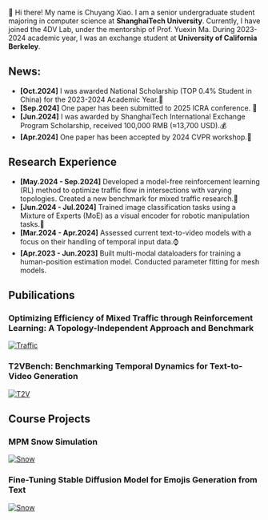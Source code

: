 👋 Hi there! My name is Chuyang Xiao. I am a senior undergraduate student majoring in computer science at **ShanghaiTech University**. Currently, I have joined the 4DV Lab, under the mentorship of Prof. Yuexin Ma. During 2023-2024 academic year, I was an exchange student at **University of California Berkeley**.

## News:
- **[Oct.2024]** I was awarded National Scholarship (TOP 0.4% Student in China) for the 2023-2024 Academic Year.🎉
- **[Sep.2024]** One paper has been submitted to 2025 ICRA conference. 🙏
- **[Jun.2024]** I was awarded by ShanghaiTech International Exchange Program Scholarship, received 100,000 RMB (≈13,700 USD).💰
- **[Apr.2024]** One paper has been accepted by 2024 CVPR workshop.🌹

## Research Experience
- **[May.2024 - Sep.2024]** Developed a model-free reinforcement learning (RL) method to optimize traffic flow in intersections with varying topologies. Created a new benchmark for mixed traffic research.🚗
- **[Jun.2024 - Jul.2024]** Trained image classification tasks using a Mixture of Experts (MoE) as a visual encoder for robotic manipulation tasks.🤖
- **[Mar.2024 - Apr.2024]** Assessed current text-to-video models with a focus on their handling of temporal input data.⌚️
- **[Apr.2023 - Jun.2023]** Built multi-modal dataloaders for training a human-position estimation model. Conducted parameter fitting for mesh models.

## Pubilications
### Optimizing Efficiency of Mixed Traffic through Reinforcement Learning: A Topology-Independent Approach and Benchmark
[![Traffic](/assets/image/traffic.png)](https://sites.google.com/berkeley.edu/mixedtrafficplus/home)  

### T2VBench: Benchmarking Temporal Dynamics for Text-to-Video Generation
[![T2V](/assets/image/T2V.png)](https://openaccess.thecvf.com/content/CVPR2024W/EvGenFM/papers/Ji_T2VBench_Benchmarking_Temporal_Dynamics_for_Text-to-Video_Generation_CVPRW_2024_paper.pdf) 


## Course Projects

### MPM Snow Simulation
[![Snow](/assets/image/snow.png)](https://github.com/xiaochy/CS184-Final-Project) 

### Fine-Tuning Stable Diffusion Model for Emojis Generation from Text
[![Snow](/assets/image/emoji.png)](https://github.com/woodenbirds/cs182) 